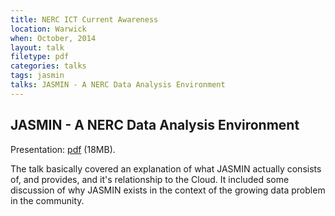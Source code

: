 ```yaml
---
title: NERC ICT Current Awareness
location: Warwick
when: October, 2014
layout: talk
filetype: pdf
categories: talks
tags: jasmin
talks: JASMIN - A NERC Data Analysis Environment
---
```


JASMIN - A NERC Data Analysis Environment
-----------------------------------------

Presentation: [pdf](/assets/talks/2014-10-07-Lawrence_JASMIN.pdf) (18MB).

The talk basically covered an explanation of what JASMIN actually consists of, and provides, and it's relationship to the Cloud.  It included some discussion of why JASMIN exists in the context of the growing data problem in the community.

